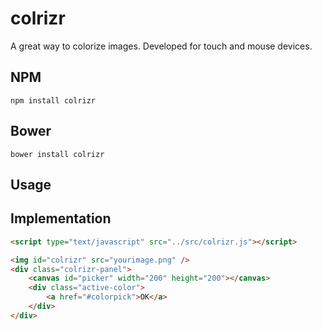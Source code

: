 # colrizr

A great way to colorize images. Developed for touch and mouse devices.

## NPM

`npm install colrizr`

## Bower

`bower install colrizr`



## Usage

## Implementation

```html
<script type="text/javascript" src="../src/colrizr.js"></script>
```

```html
<img id="colrizr" src="yourimage.png" />
<div class="colrizr-panel">
    <canvas id="picker" width="200" height="200"></canvas>
    <div class="active-color">
        <a href="#colorpick">OK</a>
    </div>
</div>
```
